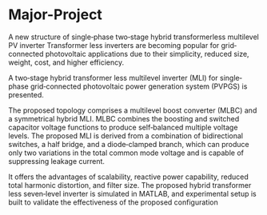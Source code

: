# Major-Project

A new structure of single‐phase two‐stage hybrid transformerless multilevel PV inverter Transformer less inverters are becoming popular for grid‐connected photovoltaic applications due to their simplicity, reduced size, weight, cost, and higher efficiency. 

A two‐stage hybrid transformer less multilevel inverter (MLI) for single‐phase grid‐connected photovoltaic power generation system (PVPGS) is presented. 

The proposed topology comprises a multilevel boost converter (MLBC) and a symmetrical hybrid MLI. MLBC combines the boosting and switched capacitor voltage functions to produce self‐balanced multiple voltage levels. The proposed MLI is derived from a combination of bidirectional switches, a half bridge, and a diode‐clamped branch,
which can produce only two variations in the total common mode voltage and is capable of suppressing leakage current. 

It offers the advantages of scalability, reactive power capability, reduced total harmonic distortion, and filter size. The proposed hybrid transformer less seven‐level
inverter is simulated in MATLAB, and experimental setup is built to validate the effectiveness of the proposed configuration
